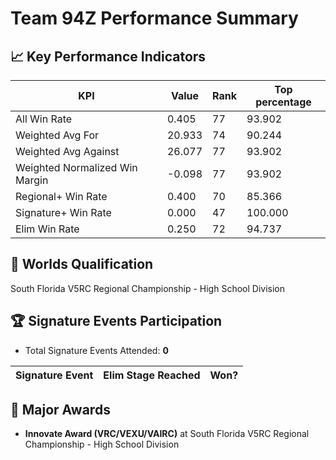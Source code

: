 # Team 94Z Performance Summary

## 📈 Key Performance Indicators
| KPI | Value | Rank | Top percentage |
| --- | ----- | ---- | ----- |
| All Win Rate | 0.405 | 77 | 93.902 |
| Weighted Avg For | 20.933 | 74 | 90.244 |
| Weighted Avg Against | 26.077 | 77 | 93.902 |
| Weighted Normalized Win Margin | -0.098 | 77 | 93.902 |
| Regional+ Win Rate | 0.400 | 70 | 85.366 |
| Signature+ Win Rate | 0.000 | 47 | 100.000 |
| Elim Win Rate | 0.250 | 72 | 94.737 |


## 🎯 Worlds Qualification
South Florida V5RC Regional Championship - High School Division

## 🏆 Signature Events Participation
- Total Signature Events Attended: **0**

| Signature Event | Elim Stage Reached | Won? |
|:----------------|:-------------------|:----|


## 🥇 Major Awards
- **Innovate Award (VRC/VEXU/VAIRC)** at South Florida V5RC Regional Championship - High School Division

